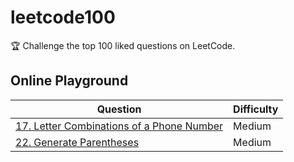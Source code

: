 # leetcode100

🏆 Challenge the top 100 liked questions on LeetCode.

## Online Playground

| Question| Difficulty |
| - | - |
| [17. Letter Combinations of a Phone Number](https://leetcode.com/playground/gyzZrypz) | Medium |
| [22. Generate Parentheses](https://leetcode.com/playground/QirMwL2n) | Medium |
